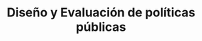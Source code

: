 ---
title: "Diseño y Evaluación de políticas públicas"
specialty: 
    enable : true
    main_title: "Diseño y Evaluación de políticas públicas"
    case_studies1: Casos de
    case_studies2: Estudio
    main_bg_image_webp: images/backgrounds/Banner-1.webp
    main_bg_image: images/backgrounds/Banner-1.jpg
    image_webp: images/specialties/Especialidad-4.png
    image: images/specialties/Especialidad-4.png
    extra_title : Más de 20 proyectos similares
    extra_content : sobre diseño y evaluación de políticas públicas en el ámbito nacional e internacional
    bg_image : "images/backgrounds/Background-blanco-2.jpg"
    bg_image_webp : "images/backgrounds/Background-blanco-2.jpg"
    description : "This is meta description"
    subtitle: "Soluciones para ciudades y edificaciones"
    text: "Creamos soluciones para ciudades y edificaciones que reduzcan los costos de inversión y mantenimiento, mejoren la calidad de vida de sus habitantes y tengan un buen desempeño ambiental y energético."
    icon: ""
    casestudy_item:
      # casestudy item loop
      - name: "Soluciones para ciudades y edificaciones"
        case_locations: Amman, Russeifa, Zarqa, Irbid y Mafraq, Jordania
        case_years: 2017-2018
        case_clients: Grupo Banco Mundial y Korean Green Growth Trust Fund
        case_id: ph1
        case_content: "Creamos soluciones para ciudades y edificaciones que reduzcan los costos de inversión y mantenimiento, mejoren la calidad de vida de sus habitantes y tengan un buen desempeño ambiental y energético."
        tab_image: images/specialties/placeholder1.jpg
        tab_image_webp: images/specialties/placeholder1.webp
        case_image: images/specialities/placeholder1.jpg
        case_image_webp: images/specialties/placeholder1.webp
      # casestudy item loop
      - name: "Placeholder 2"
        case_locations: Amman, Russeifa, Zarqa, Irbid y Mafraq, Jordania
        case_years: 2017-2018
        case_clients: Grupo Banco Mundial y Korean Green Growth Trust Fund
        case_id: ph2
        case_content: "Creamos soluciones para ciudades y edificaciones que reduzcan los costos de inversión y mantenimiento, mejoren la calidad de vida de sus habitantes y tengan un buen desempeño ambiental y energético."
        tab_image: images/specialties/placeholder2.jpg
        tab_image_webp: images/specialties/placeholder2.webp
        case_image: images/specialities/placeholder2.jpg
        case_image_webp: images/specialties/placeholder2.webp
      # casestudy item loop
      - name: "Placeholder 3"
        case_locations: Amman, Russeifa, Zarqa, Irbid y Mafraq, Jordania
        case_years: 2017-2018
        case_clients: Grupo Banco Mundial y Korean Green Growth Trust Fund
        case_id: ph3
        case_content: "Creamos soluciones para ciudades y edificaciones que reduzcan los costos de inversión y mantenimiento, mejoren la calidad de vida de sus habitantes y tengan un buen desempeño ambiental y energético."
        tab_image: images/specialties/placeholder3.jpg
        tab_image_webp: images/specialties/placeholder3.webp
        case_image: images/specialities/placeholder3.jpg
---